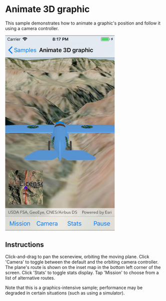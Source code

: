 # Animate 3D graphic

This sample demonstrates how to animate a graphic's position and follow it using a camera controller.

<img src="Animate3DGraphic.jpg" width="350"/>

## Instructions

Click-and-drag to pan the sceneview, orbiting the moving plane. Click 'Camera' to toggle between the default and the orbiting camera controller.
The plane's route is shown on the inset map in the bottom left corner of the screen. Click 'Stats' to toggle stats display. Tap 'Mission' to choose from a list of alternative routes. 

Note that this is a graphics-intensive sample; performance may be degraded in certain situations (such as using a simulator).
